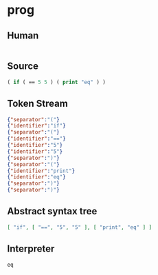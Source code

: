# prog
## Human
```

```
## Source
```lisp
( if ( == 5 5 ) ( print "eq" ) )
```
## Token Stream
```json
{"separator":"("}
{"identifier":"if"}
{"separator":"("}
{"identifier":"=="}
{"identifier":"5"}
{"identifier":"5"}
{"separator":")"}
{"separator":"("}
{"identifier":"print"}
{"identifier":"eq"}
{"separator":")"}
{"separator":")"}
```
## Abstract syntax tree
```json
[ "if", [ "==", "5", "5" ], [ "print", "eq" ] ]
```
## Interpreter
```bash
eq
```